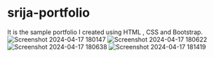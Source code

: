 # srija-portfolio
It is the sample portfolio I created using HTML , CSS and Bootstrap.
![Screenshot 2024-04-17 180147](https://github.com/KattaSrija/srija-portfolio/assets/161741828/f1c6c49f-2f49-4562-bb44-5a995bb6dee5)
![Screenshot 2024-04-17 180622](https://github.com/KattaSrija/srija-portfolio/assets/161741828/c6061db8-11c2-4b2e-830c-319c91f31a9d)
![Screenshot 2024-04-17 180638](https://github.com/KattaSrija/srija-portfolio/assets/161741828/ce91ceb8-179c-4043-b7cc-b846f0feeb39)
![Screenshot 2024-04-17 181419](https://github.com/KattaSrija/srija-portfolio/assets/161741828/015dcb26-e904-4cc2-be8e-8f22ee1527c7)
